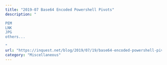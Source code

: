```yaml
---
title: "2019-07 Base64 Encoded Powershell Pivots"
description: "

PEM
LNK
JPG
others...

"
url: "https://inquest.net/blog/2019/07/19/base64-encoded-powershell-pivots"
category: "Miscellaneous"
---
```

